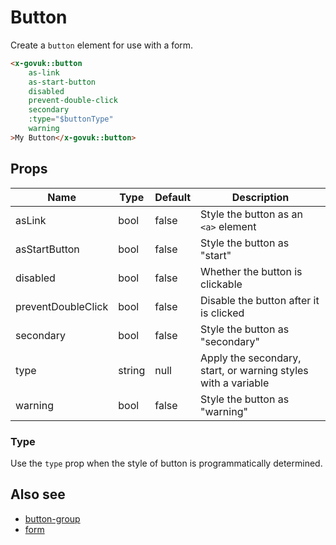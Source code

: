 # Button

Create a `button` element for use with a form. 

```html
<x-govuk::button
    as-link
    as-start-button
    disabled
    prevent-double-click
    secondary
    :type="$buttonType"
    warning
>My Button</x-govuk::button>
```

## Props

| Name               | Type   | Default | Description |
| ------------------ | ------ | ------- | ----------- |
| asLink             | bool   | false   | Style the button as an `<a>` element |
| asStartButton      | bool   | false   | Style the button as "start" |
| disabled           | bool   | false   | Whether the button is clickable |
| preventDoubleClick | bool   | false   | Disable the button after it is clicked |
| secondary          | bool   | false   | Style the button as "secondary" |
| type               | string | null    | Apply the secondary, start, or warning styles with a variable |
| warning            | bool   | false   | Style the button as "warning" |

### Type

Use the `type` prop when the style of button is programmatically determined.

## Also see

* [button-group](button-group.md)
* [form](form.md)
